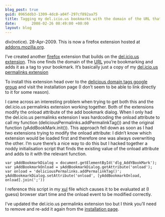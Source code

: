 ```yaml
---
blog_post: true
guid: 0965ddb3-1309-4dc8-a04f-297cf892aa75
title: Tagging my del.icio.us bookmarks with the domain of the URL that I'm bookmarking
date:       2008-02-26 08:49:00 +00:00
layout: blog
---
```


div(notice). 28-Apr-2009. This is now a firefox extension hosted at
[addons.mozilla.org](https://addons.mozilla.org/en-US/firefox/addon/11660).

I’ve created another [firefox](http://www.mozilla.com/firefox) extension
that builds on the [del.icio.us](http://del.icio.us)
[extension](https://addons.mozilla.org/en-US/firefox/addon/3615). This
one finds the domain of the
[URL](http://en.wikipedia.org/wiki/Uniform_Resource_Locator) you’re
bookmarking and adds it as a tag to your bookmark. It’s basically just a
copy of my [del.icio.us permalinks
extension](/blog/2007-12-18-extracting-my-del-icio-us-permalinks-functionality-into-its-own-firefox-extension)

To install this extension head over to the [delicious domain tags google
group](http://groups.google.com/group/delicious-domain-tags) and visit
the installation page (I don’t seem to be able to link directly to it
for some reason).

I came across an interesting problem when trying to get both this and
the del.icio.us permalinks extension working together. Both of the
extensions modify the onload attribute of the add bookmark dialog. When
I only had the del.icio.us permalinks extension I was hardcoding the
onload attribute to call my function
(deliciousPermalinks.addPermalinkTag()) and the original function
(yAddBookMark.init()). This approach fell down as soon as I had two
extensions trying to modify the onload attribute: I didn’t know which
extension would be loaded first and therefore one was always overwriting
the other. I’m sure there’s a nice way to do this but I hacked together
a noddy initialisation script that finds the existing value of the
onload attribute and adds to it with the relevant function.

``` code
var yAddBookmarkDialog = document.getElementById('dlg_AddYBookMark');
var yAddBookmarkOnload = yAddBookmarkDialog.getAttribute('onload');
var onload = 'deliciousPermalinks.addPermalinkTag()';
yAddBookmarkDialog.setAttribute('onload', [yAddBookmarkOnload, onload].join(';'))
```

I reference this script in my [xul](http://en.wikipedia.org/wiki/XUL)
file which causes it to be evaluated at (I guess) browser start time and
the onload event to be modified correctly.

I’ve updated the del.icio.us permalinks extension too but I think you’ll
need to remove and re-add it again from the [installation
page](https://addons.mozilla.org/en-US/firefox/addon/11664).
